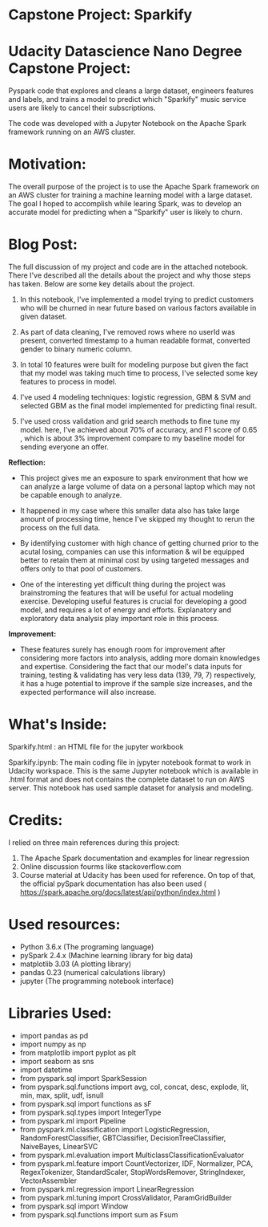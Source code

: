 # Capstone Project: Sparkify

# Udacity Datascience Nano Degree Capstone Project:

Pyspark code that explores and cleans a large dataset, engineers features and labels, and trains a model to predict which "Sparkify" music service users are likely to cancel their subscriptions.

The code was developed with a Jupyter Notebook on the Apache Spark framework running on an AWS cluster.

# Motivation:

The overall purpose of the project is to use the Apache Spark framework on an AWS cluster for training a machine learning model with a large dataset. The goal I hoped to accomplish while learing Spark, was to develop an accurate model for predicting when a "Sparkify" user is likely to churn.

# Blog Post:

The full discussion of my project and code are in the attached notebook. There I've described all the details about the project and why those steps has taken. Below are some key details about the project.

1. In this notebook, I've implemented a model trying to predict customers who will be churned in near future based on various factors available in given dataset. 

2. As part of data cleaning, I've removed rows where no userId was present, converted timestamp to a human readable format, converted gender to binary numeric column. 

3. In total 10 features were built for modeling purpose but given the fact that my model was taking much time to process, I've selected some key features to process in model. 

4. I've used 4 modeling techniques: logistic regression, GBM & SVM and selected GBM as the final model implemented for predicting final result. 

5. I've used cross validation and grid search methods to fine tune my model. here, I've achieved about 70% of accuracy, and F1 score of 0.65 , which is about 3% improvement compare to my baseline model for sending everyone an offer.

**Reflection:**

- This project gives me an exposure to spark environment that how we can analyze a large volume of data on a personal laptop which may not be capable enough to analyze. 

- It happened in my case where this smaller data also has take large amount of processing time, hence I've skipped my thought to rerun the process on the full data.

- By identifying customer with high chance of getting churned prior to the acutal losing, companies can use this information & wil be equipped better to retain them at minimal cost by using targeted messages and offers only to that pool of customers.

- One of the interesting yet difficult thing during the project was brainstroming the features that will be useful for actual modeling exercise. Developing useful features is crucial for developing a good model, and requires a lot of energy and efforts. Explanatory and exploratory data analysis play important role in this process.

**Improvement:**

- These features surely has enough room for improvement after considering more factors into analysis, adding more domain knowledges and expertise. Considering the fact that our model's data inputs for training, testing & validating has very less data (139, 79, 7) respectively, it has a huge potential to improve if the sample size increases, and the expected performance will also increase.

# What's Inside:

Sparkify.html : an HTML file for the jupyter workbook

Sparkify.ipynb: The main coding file in jypyter notebook format to work in Udacity workspace. This is the same Jupyter notebook which is available in .html format and does not contains the complete dataset to run on AWS server. This notebook has used sample dataset for analysis and modeling.

# Credits:

I relied on three main references during this project:

1. The Apache Spark documentation and examples for linear regression
2. Online discussion fourms like stackoverflow.com
3. Course material at Udacity has been used for reference. On top of that, the official pySpark documentation has also been used ( https://spark.apache.org/docs/latest/api/python/index.html )

# Used resources:

  - Python 3.6.x (The programing language)
   - pySpark 2.4.x (Machine learning library for big data)
   - matplotlib 3.03 (A plotting library)
   - pandas 0.23 (numerical calculations library)
   - jupyter (The programming notebook interface)

# Libraries Used:

- import pandas as pd
- import numpy as np
- from matplotlib import pyplot as plt
- import seaborn as sns
- import datetime
- from pyspark.sql import SparkSession
- from pyspark.sql.functions import avg, col, concat, desc, explode, lit, min, max, split, udf, isnull
- from pyspark.sql import functions as sF
- from pyspark.sql.types import IntegerType
- from pyspark.ml import Pipeline
- from pyspark.ml.classification import LogisticRegression, RandomForestClassifier, GBTClassifier, DecisionTreeClassifier, NaiveBayes, LinearSVC
- from pyspark.ml.evaluation import MulticlassClassificationEvaluator
- from pyspark.ml.feature import CountVectorizer, IDF, Normalizer, PCA, RegexTokenizer, StandardScaler, StopWordsRemover, StringIndexer, VectorAssembler
- from pyspark.ml.regression import LinearRegression
- from pyspark.ml.tuning import CrossValidator, ParamGridBuilder
- from pyspark.sql import Window
- from pyspark.sql.functions import sum as Fsum
